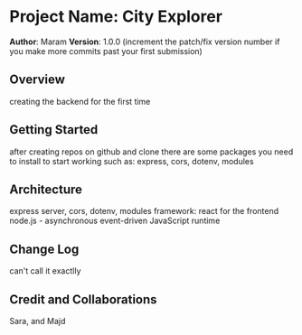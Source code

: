 # Project Name: City Explorer

**Author**: Maram
**Version**: 1.0.0 (increment the patch/fix version number if you make more commits past your first submission)

## Overview
creating the backend for the first time

## Getting Started
after creating repos on github and clone there are some packages you need to install to start working such as: express, cors, dotenv, modules

## Architecture
express server, cors, dotenv, modules
framework: react for the frontend
node.js - asynchronous event-driven JavaScript runtime

## Change Log
can't call it exactlly 

## Credit and Collaborations
 Sara, and Majd